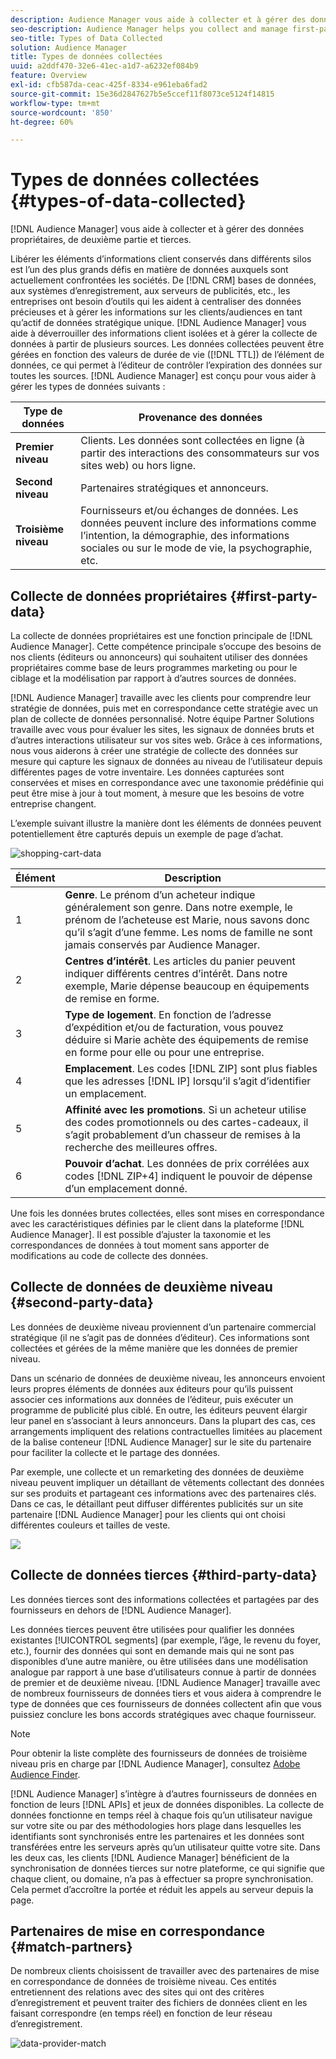 ```yaml
---
description: Audience Manager vous aide à collecter et à gérer des données de premier, de deuxième et de troisième niveau.
seo-description: Audience Manager helps you collect and manage first-party, second-party, and third-party data.
seo-title: Types of Data Collected
solution: Audience Manager
title: Types de données collectées
uuid: a2ddf470-32e6-41ec-a1d7-a6232ef084b9
feature: Overview
exl-id: cfb587da-ceac-425f-8334-e961eba6fad2
source-git-commit: 15e36d2847627b5e5ccef11f8073ce5124f14815
workflow-type: tm+mt
source-wordcount: '850'
ht-degree: 60%

---
```


# Types de données collectées {#types-of-data-collected}

[!DNL Audience Manager] vous aide à collecter et à gérer des données propriétaires, de deuxième partie et tierces.

Libérer les éléments d’informations client conservés dans différents silos est l’un des plus grands défis en matière de données auxquels sont actuellement confrontées les sociétés. De [!DNL CRM] bases de données, aux systèmes d’enregistrement, aux serveurs de publicités, etc., les entreprises ont besoin d’outils qui les aident à centraliser des données précieuses et à gérer les informations sur les clients/audiences en tant qu’actif de données stratégique unique. [!DNL Audience Manager] vous aide à déverrouiller des informations client isolées et à gérer la collecte de données à partir de plusieurs sources. Les données collectées peuvent être gérées en fonction des valeurs de durée de vie ([!DNL TTL]) de l’élément de données, ce qui permet à l’éditeur de contrôler l’expiration des données sur toutes les sources. [!DNL Audience Manager] est conçu pour vous aider à gérer les types de données suivants :

| Type de données | Provenance des données |
|---|---|
| **Premier niveau** | Clients. Les données sont collectées en ligne (à partir des interactions des consommateurs sur vos sites web) ou hors ligne. |
| **Second niveau** | Partenaires stratégiques et annonceurs. |
| **Troisième niveau** | Fournisseurs et/ou échanges de données. Les données peuvent inclure des informations comme l’intention, la démographie, des informations sociales ou sur le mode de vie, la psychographie, etc. |

## Collecte de données propriétaires {#first-party-data}

La collecte de données propriétaires est une fonction principale de [!DNL Audience Manager]. Cette compétence principale s’occupe des besoins de nos clients (éditeurs ou annonceurs) qui souhaitent utiliser des données propriétaires comme base de leurs programmes marketing ou pour le ciblage et la modélisation par rapport à d’autres sources de données.

[!DNL Audience Manager] travaille avec les clients pour comprendre leur stratégie de données, puis met en correspondance cette stratégie avec un plan de collecte de données personnalisé. Notre équipe Partner Solutions travaille avec vous pour évaluer les sites, les signaux de données bruts et d’autres interactions utilisateur sur vos sites web. Grâce à ces informations, nous vous aiderons à créer une stratégie de collecte des données sur mesure qui capture les signaux de données au niveau de l’utilisateur depuis différentes pages de votre inventaire. Les données capturées sont conservées et mises en correspondance avec une taxonomie prédéfinie qui peut être mise à jour à tout moment, à mesure que les besoins de votre entreprise changent.

L’exemple suivant illustre la manière dont les éléments de données peuvent potentiellement être capturés depuis un exemple de page d’achat.

![shopping-cart-data](assets/shopping-cart-data.png)

| Élément | Description |
|---|---|
| 1 | **Genre**. Le prénom d’un acheteur indique généralement son genre. Dans notre exemple, le prénom de l’acheteuse est Marie, nous savons donc qu’il s’agit d’une femme. Les noms de famille ne sont jamais conservés par Audience Manager. |
| 2 | **Centres d’intérêt**. Les articles du panier peuvent indiquer différents centres d’intérêt. Dans notre exemple, Marie dépense beaucoup en équipements de remise en forme. |
| 3 | **Type de logement**. En fonction de l’adresse d’expédition et/ou de facturation, vous pouvez déduire si Marie achète des équipements de remise en forme pour elle ou pour une entreprise. |
| 4 | **Emplacement**. Les codes [!DNL ZIP] sont plus fiables que les adresses [!DNL IP] lorsqu’il s’agit d’identifier un emplacement. |
| 5 | **Affinité avec les promotions**. Si un acheteur utilise des codes promotionnels ou des cartes-cadeaux, il s’agit probablement d’un chasseur de remises à la recherche des meilleures offres. |
| 6 | **Pouvoir d’achat**. Les données de prix corrélées aux codes [!DNL ZIP+4] indiquent le pouvoir de dépense d’un emplacement donné. |

Une fois les données brutes collectées, elles sont mises en correspondance avec les caractéristiques définies par le client dans la plateforme [!DNL Audience Manager]. Il est possible d’ajuster la taxonomie et les correspondances de données à tout moment sans apporter de modifications au code de collecte des données.

## Collecte de données de deuxième niveau {#second-party-data}

Les données de deuxième niveau proviennent d’un partenaire commercial stratégique (il ne s’agit pas de données d’éditeur). Ces informations sont collectées et gérées de la même manière que les données de premier niveau.

Dans un scénario de données de deuxième niveau, les annonceurs envoient leurs propres éléments de données aux éditeurs pour qu’ils puissent associer ces informations aux données de l’éditeur, puis exécuter un programme de publicité plus ciblé. En outre, les éditeurs peuvent élargir leur panel en s’associant à leurs annonceurs. Dans la plupart des cas, ces arrangements impliquent des relations contractuelles limitées au placement de la balise conteneur [!DNL Audience Manager] sur le site du partenaire pour faciliter la collecte et le partage des données.

Par exemple, une collecte et un remarketing des données de deuxième niveau peuvent impliquer un détaillant de vêtements collectant des données sur ses produits et partageant ces informations avec des partenaires clés. Dans ce cas, le détaillant peut diffuser différentes publicités sur un site partenaire [!DNL Audience Manager] pour les clients qui ont choisi différentes couleurs et tailles de veste.

![](assets/shopping-cart-traits.png)

## Collecte de données tierces {#third-party-data}

Les données tierces sont des informations collectées et partagées par des fournisseurs en dehors de [!DNL Audience Manager].

Les données tierces peuvent être utilisées pour qualifier les données existantes [!UICONTROL segments] (par exemple, l’âge, le revenu du foyer, etc.), fournir des données qui sont en demande mais qui ne sont pas disponibles d’une autre manière, ou être utilisées dans une modélisation analogue par rapport à une base d’utilisateurs connue à partir de données de premier et de deuxième niveau. [!DNL Audience Manager] travaille avec de nombreux fournisseurs de données tiers et vous aidera à comprendre le type de données que ces fournisseurs de données collectent afin que vous puissiez conclure les bons accords stratégiques avec chaque fournisseur.

>[!NOTE]
>
>Pour obtenir la liste complète des fournisseurs de données de troisième niveau pris en charge par [!DNL Audience Manager], consultez [Adobe Audience Finder](https://www.adobe-audience-finder.com/).

[!DNL Audience Manager] s’intègre à d’autres fournisseurs de données en fonction de leurs [!DNL APIs] et jeux de données disponibles. La collecte de données fonctionne en temps réel à chaque fois qu’un utilisateur navigue sur votre site ou par des méthodologies hors plage dans lesquelles les identifiants sont synchronisés entre les partenaires et les données sont transférées entre les serveurs après qu’un utilisateur quitte votre site. Dans les deux cas, les clients [!DNL Audience Manager] bénéficient de la synchronisation de données tierces sur notre plateforme, ce qui signifie que chaque client, ou domaine, n’a pas à effectuer sa propre synchronisation. Cela permet d’accroître la portée et réduit les appels au serveur depuis la page.

## Partenaires de mise en correspondance {#match-partners}

De nombreux clients choisissent de travailler avec des partenaires de mise en correspondance de données de troisième niveau. Ces entités entretiennent des relations avec des sites qui ont des critères d’enregistrement et peuvent traiter des fichiers de données client en les faisant correspondre (en temps réel) en fonction de leur réseau d’enregistrement.

![data-provider-match](assets/data-provider-match.png)
